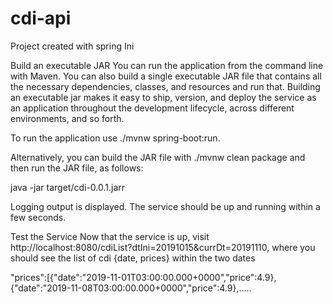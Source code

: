 # cdi-api

Project created with spring Ini

Build an executable JAR
You can run the application from the command line with Maven. You can also build a single executable JAR file that contains all the necessary dependencies, classes, and resources and run that. Building an executable jar makes it easy to ship, version, and deploy the service as an application throughout the development lifecycle, across different environments, and so forth.

To run the application use
./mvnw spring-boot:run. 

Alternatively, you can build the JAR file with ./mvnw clean package and then run the JAR file, as follows:

java -jar target/cdi-0.0.1.jarr

Logging output is displayed. The service should be up and running within a few seconds.

Test the Service
Now that the service is up, visit http://localhost:8080/cdiList?dtIni=20191015&currDt=20191110, where you should see the list of cdi {date, prices} within the two dates

"prices":[{"date":"2019-11-01T03:00:00.000+0000","price":4.9},{"date":"2019-11-08T03:00:00.000+0000","price":4.9},.....






